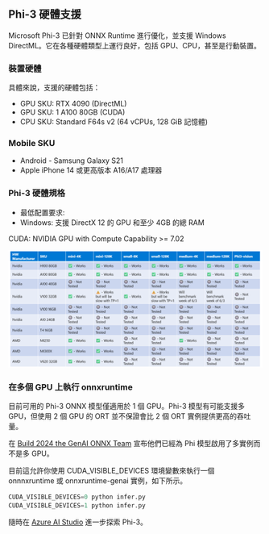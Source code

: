 ﻿## Phi-3 硬體支援

Microsoft Phi-3 已針對 ONNX Runtime 進行優化，並支援 Windows DirectML。它在各種硬體類型上運行良好，包括 GPU、CPU，甚至是行動裝置。

### 裝置硬體

具體來說，支援的硬體包括：

- GPU SKU: RTX 4090 (DirectML)
- GPU SKU: 1 A100 80GB (CUDA)
- CPU SKU: Standard F64s v2 (64 vCPUs, 128 GiB 記憶體)

### Mobile SKU

- Android - Samsung Galaxy S21
- Apple iPhone 14 或更高版本 A16/A17 處理器

### Phi-3 硬體規格

- 最低配置要求:
- Windows: 支援 DirectX 12 的 GPU 和至少 4GB 的總 RAM

CUDA: NVIDIA GPU with Compute Capability >= 7.02

![HardwareSupport](../../../../imgs/00/phi3hardware.png)

### 在多個 GPU 上執行 onnxruntime

目前可用的 Phi-3 ONNX 模型僅適用於 1 個 GPU。Phi-3 模型有可能支援多 GPU，但使用 2 個 GPU 的 ORT 並不保證會比 2 個 ORT 實例提供更高的吞吐量。

在 [Build 2024 the GenAI ONNX Team](https://youtu.be/WLW4SE8M9i8?si=EtG04UwDvcjunyfC) 宣布他們已經為 Phi 模型啟用了多實例而不是多 GPU。

目前這允許你使用 CUDA_VISIBLE_DEVICES 環境變數來執行一個 onnnxruntime 或 onnxruntime-genai 實例，如下所示。

```Python
CUDA_VISIBLE_DEVICES=0 python infer.py
CUDA_VISIBLE_DEVICES=1 python infer.py
```

隨時在 [Azure AI Studio](https://ai.azure.com) 進一步探索 Phi-3。

